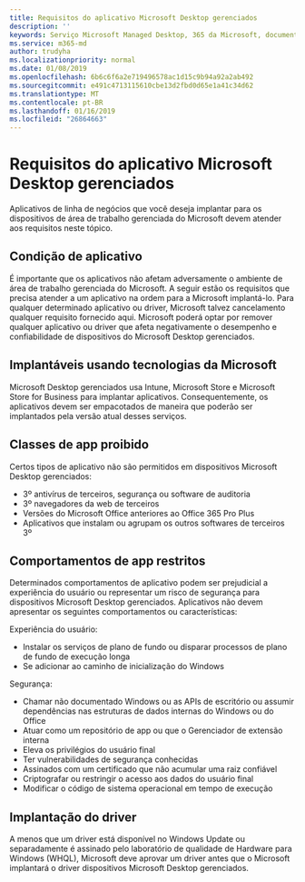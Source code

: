 ```yaml
---
title: Requisitos do aplicativo Microsoft Desktop gerenciados
description: ''
keywords: Serviço Microsoft Managed Desktop, 365 da Microsoft, documentação
ms.service: m365-md
author: trudyha
ms.localizationpriority: normal
ms.date: 01/08/2019
ms.openlocfilehash: 6b6c6f6a2e719496578ac1d15c9b94a92a2ab492
ms.sourcegitcommit: e491c4713115610cbe13d2fbd0d65e1a41c34d62
ms.translationtype: MT
ms.contentlocale: pt-BR
ms.lasthandoff: 01/16/2019
ms.locfileid: "26864663"
---
```

# <a name="microsoft-managed-desktop-app-requirements"></a>Requisitos do aplicativo Microsoft Desktop gerenciados

<!--This topic is the target for aka.ms/app-req. This is aka link is used from EA agreeement for MMD. do not delete.-->

<!--Application addendum -->
 
Aplicativos de linha de negócios que você deseja implantar para os dispositivos de área de trabalho gerenciada do Microsoft devem atender aos requisitos neste tópico. 

## <a name="application-condition"></a>Condição de aplicativo

É importante que os aplicativos não afetam adversamente o ambiente de área de trabalho gerenciada do Microsoft. A seguir estão os requisitos que precisa atender a um aplicativo na ordem para a Microsoft implantá-lo. Para qualquer determinado aplicativo ou driver, Microsoft talvez cancelamento qualquer requisito fornecido aqui. Microsoft poderá optar por remover qualquer aplicativo ou driver que afeta negativamente o desempenho e confiabilidade de dispositivos do Microsoft Desktop gerenciados.

## <a name="deployable-using-microsoft-technologies"></a>Implantáveis usando tecnologias da Microsoft

Microsoft Desktop gerenciados usa Intune, Microsoft Store e Microsoft Store for Business para implantar aplicativos. Consequentemente, os aplicativos devem ser empacotados de maneira que poderão ser implantados pela versão atual desses serviços.

## <a name="prohibited-app-classes"></a>Classes de app proibido

Certos tipos de aplicativo não são permitidos em dispositivos Microsoft Desktop gerenciados:
- 3º antivírus de terceiros, segurança ou software de auditoria
- 3º navegadores da web de terceiros
- Versões do Microsoft Office anteriores ao Office 365 Pro Plus
- Aplicativos que instalam ou agrupam os outros softwares de terceiros 3º

## <a name="restricted-app-behaviors"></a>Comportamentos de app restritos

Determinados comportamentos de aplicativo podem ser prejudicial a experiência do usuário ou representar um risco de segurança para dispositivos Microsoft Desktop gerenciados. Aplicativos não devem apresentar os seguintes comportamentos ou características: 

Experiência do usuário:
- Instalar os serviços de plano de fundo ou disparar processos de plano de fundo de execução longa
- Se adicionar ao caminho de inicialização do Windows

Segurança:
- Chamar não documentado Windows ou as APIs de escritório ou assumir dependências nas estruturas de dados internas do Windows ou do Office
- Atuar como um repositório de app ou que o Gerenciador de extensão interna
- Eleva os privilégios do usuário final
- Ter vulnerabilidades de segurança conhecidas
- Assinados com um certificado que não acumular uma raiz confiável
- Criptografar ou restringir o acesso aos dados do usuário final
- Modificar o código de sistema operacional em tempo de execução

## <a name="driver-deployment"></a>Implantação do driver

A menos que um driver está disponível no Windows Update ou separadamente é assinado pelo laboratório de qualidade de Hardware para Windows (WHQL), Microsoft deve aprovar um driver antes que o Microsoft implantará o driver dispositivos Microsoft Desktop gerenciados.
